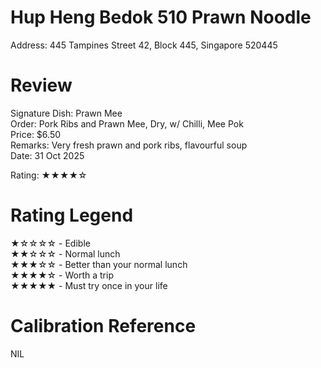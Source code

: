 # Hup Heng Bedok 510 Prawn Noodle
Address: 445 Tampines Street 42, Block 445, Singapore 520445  

# Review
Signature Dish: Prawn Mee  
Order: Pork Ribs and Prawn Mee, Dry, w/ Chilli, Mee Pok  
Price: $6.50  
Remarks:  Very fresh prawn and pork ribs, flavourful soup  
Date: 31 Oct 2025

Rating: ★★★★☆

# Rating Legend
★☆☆☆☆ - Edible  
★★☆☆☆ - Normal lunch  
★★★☆☆ - Better than your normal lunch  
★★★★☆ - Worth a trip  
★★★★★ - Must try once in your life  

# Calibration Reference
NIL
